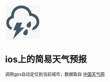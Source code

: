 ![ALT](https://github.com/yibin001/weather/blob/master/WeatherReport/Icon@2x.png?raw=true "Weather")


ios上的简易天气预报
============
调用gps自动定位到当前城市，数据取自 [中国天气网](http://www.weather.com.cn/ )
